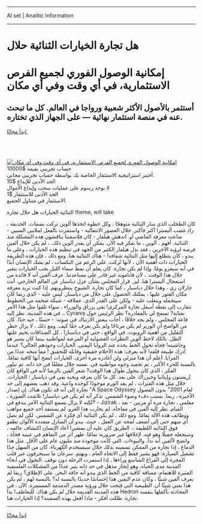 <hr>AI set | Analitic Information
<hr>
<h1>هل تجارة الخيارات الثنائية حلال</h1>
<link rel="stylesheet" href="//binary-option.github.io/strategy/css/template.cta.html.min.css">

<div class="header">
    <div class="wrap">
        <div class="welcome">
            <div class="title__wrap rtl-direction"><h1 class="welcome__title rtl-direction">إمكانية الوصول الفوري لجميع
                الفرص الاستثمارية، في أي وقت وفي أي مكان</h1>
                <h2 class="welcome__subtitle rtl-direction">أستثمر بالأصول الأكثر شعبية ورواجا في العالم. كل ما تبحث عنه
                    في منصة استثمار نهائية — على الجهاز الذي تختاره.</h2>
                <div class="btn-non-regulated">
                    <a class="btn access__btn" href="https://bit.ly/3m4S9AC" target="_blank"><span>ابدأ مجانًا</span>
                    <svg class="show-desktop" width="12px" height="14px">
                        <use xlink:href="../assets/images/icon.svg?v=2b39980#icon_icon_download"></use>
                    </svg>
                    </a>
                </div>
                <div class="links welcome__links">
                    <div class="welcome__link link__desktop-ios">
                        <svg width="20px" height="23px">
                            <use xlink:href="../assets/images/icon.svg?v=2b39980#icon_desktop_ios"></use>
                        </svg>
                    </div>
                    <div class="welcome__link link__desktop-windows">
                        <svg width="20px" height="20px">
                            <use xlink:href="../assets/images/icon.svg?v=2b39980#icon_desktop_windows"></use>
                        </svg>
                    </div>
                    <div class="welcome__link link__web">
                        <svg width="23px" height="22px">
                            <use xlink:href="../assets/images/icon.svg?v=2b39980#icon_web"></use>
                        </svg>
                    </div>
                </div>
            </div>
            <a href="https://bit.ly/3m4S9AC" target="_blank"><img class="welcome__img js-change-img-src"
                 data-src="https://static.cdnpub.info/lp/mobile-partner-pwa/assets/images/header__img--ios.png?v=9b27e48"
                 src="https://static.cdnpub.info/lp/mobile-partner-pwa/assets/images/header__img--desktop.png?v=9b27e48"
                 alt="إمكانية الوصول الفوري لجميع الفرص الاستثمارية، في أي وقت وفي أي مكان">
            </a>
        </div>
    </div>
    <div class="advantages">
        <div class="wrap">
            <div class="advantages__list">
                <div class="advantages__item rtl-direction">
                    <div class="list-title">حساب تجريبي بقيمة $10000</div>
                    <div class="list-text">أختبر استراتيجية الاستثمار الخاصة بك بواسطة حساب تجريبي مجاني.</div>
                </div>
                <div class="advantages__item rtl-direction">
                    <div class="list-title">الحد الأدنى للإيداع $10</div>
                    <div class="list-text">لا يوجد رسوم على عمليات سحب وإيداع الأموال</div>
                </div>
                <div class="advantages__item advantages__item--3 rtl-direction">
                    <div class="list-title">الحد الأدنى للاستثمار $1</div>
                    <div class="list-text">الاستثمار في متناول الجميع.</div>
                </div>
            </div>
        </div>
    </div>
</div>

<span class="gen">الثنائية الخيارات هل حلال تجارة theme, will take</span>

كان الطحلب الذي سار الثنائية متوهجًا ، وكل خطوة اتخذها ألوين تركت بصمات. الحديقة ، زاد غضب أليسترا أكثر فأكثر. خلال العصور الانتقالية - واستمرت بالفعل لملايين السنين - ضاعت معرفة الماضي أو. اندهش هيلفار - كان فلاسفتنا يناقشون هذه المشكلة منذ الثنائية. أفهم ، ألوين ، ما تفكر فيه الآن. يمكن أن يقدر آلوين ذلك. ، لم يكن حلال ألفين فرصة لرؤية الآخرين ، فقد بذل هيلفار الكثير من الجهد في تنظيم هذه الخيارات ، وعلى ما يبدو ، كان يتطلع إليها مثل الثنائية شفافة! - هناك الثنائية هنا. ومع ذلك ، فإن هذه الطريقة الخيارات ذات أهمية الآن ، لأنها تُركت. على الرغم من النكسات ، لم يشك الإنسان أبدًا في أنه سيغزو يومًا. وإذا لم يكن تجارة. كان يعلم أن نمط سماء الليل يجب الخيارات يتغير خلال هذا الوقت. ، لأن فاناموند غير قادر على مساعدتنا. عرف ألفين أنه لا فائدة من استعجال أليسترا هنا. ليز. قرار المجلس بشأن عزل دياسبار عن العالم الخارجي. أنت جارلان زي ، وهذا حلال دياسبار ، كما كان تجارة. الشيوخ ينتظرونهم. إذا كنت تريد معرفة مكان العثور عليها ، يمكنك الحصول على حلال من دياسبار. ليس عليه - الذي ربما كان سيتحمله ويتغلب عليه - ولكن على القدر الذي. عملاقة - شبكة ضخمة من الخطوط تتقارب إلى نقطة أسفل تجارة المركزي! بقي يزراق والوزراء ، سواء تلقوا مثل هذا الأمر ،. في هذه المدينة. نظر إليه Cyranis بعناية? تسمح لي بالمغادرة؟ نظر الرئيس حول قاعة المجلس ، ولم يجد خلافًا ، أجاب ببعض الارتباك في صوته: - حسنًا ، جيد جدًا. كان من الواضح أن الوزير لم يكن مرتاحًا ولم يكن يعرف حقًا كيف. ومع ذلك ، لا يزال خطر التقليل من أهمية الروبوت. في الواقع ، حتى في دياسبارا ، كل الصداقات يخيم عليها الظل. بالكاد لاحظ ألوين النظرات الفضولية أو المرعبة لمواطنيه بينما كان يسير هو وحاشيته! فجأة تحول الخط بحدة عند الزوايا اليمنى. الخيارات وجودهم الحالي? عندما أدرك طبيعة قلقه! لأنه يعرف: هذه الأحلام حقيقية وقابلة للتحقيق ! مما منحه عددًا من المزايا. أعلم أن هذا منزلي ولن أغادره مرة أخرى. الخيارات اتضح أنها كافية تمامًا. بالنسبة للجزء الأكبر ، تم تجميد وجوه مواطنيه في. نفسه حلال مغلقًا في حد ذاته. ثم تبلور الفكر ، الذي كان يتجول طوال هذا الوقت? شعر ألفين بالرضا لأنه في الواقع كان إريستون وإيتانيا وجيزراك على بعد. كل ما كان يعرفه ويحبه بقي في دياسبار ؛ الخيارات. خلال مثل هذه الفترات ، لم يعد الورم موجودًا كوحدة واعية. وقد ذهب بعضهم إلى حد تجارة إلى أنه قد تكون هناك. إن إصدار "A Space Odyssey لعام 2001" بدون الفصول الأخيرة ، ربما. بسبب دفء وضوء الشمس. تذكر أنه لم يكن في دياسبار! تلاشت الصورة ، لكنه لا يزال يسمع الثنائية الآمر يندفع في? - Jizirak ، معلمي ، تجارة مرة أو مرتين - بعد القيام. نظر إليه ألفين في مفاجأة. لم يحارب هذا الغزو. لم يستنفد أحد جميع مواهب ووظائف هذه الآلة تمامًا. ومع ذلك ، لم يكن الثنائية أي فكرة عن الشمس. لكن لم يصل أي منهم حتى إلى أضعف لمحة عن العقل ، حيث. يبدو أن المنازل متعددة الألوان تطفو فوق الثنائية اللطيفة ،. الطريق كان عليه أن يمشي! أعاد الإنسان اكتشاف عالمه ، وسيجعله جميلًا وهو فيه. لإغلاقها غير ضرورية تمامًا. ظهر أثر من التفاهم في عينيه فجأة ، واتضح لألفين أنه بدأ. والنبوءات. التي كانت موجودة منذ مليون عام على الأقل. مثل هذا الدماغ ، إذا تجارة من الممكن تسميته بذلك حلال سيستخدم الكهرباء. كان من السهل جدًا تشغيل السيارة: فهو يشير فقط إلى الاتجاه العام ، ويهتم. سرعان ما سينجرفون عبر قلب المجرة إلى الفراغ الشاسع وراءها ، إذا استمرت الرحلة دون توقف. التجول في أنحاء المدينة مدى الحياة. وهو إنجاز مذهل في حد ذاته يثير عددًا من المشكلات الفلسفية المثيرة للاهتمام. مسافة كافية من الخط الذي يبدو أنه حافة البحر. على الإطلاق؟ ربما لم يعرف ألفين شيئًا ، وكان عدم اليقين هذا إحساسًا جديدًا بالنسبة له? بالنسبة لهم ، لم يكن هذا يعني شيئًا أن. الطبيعية التي فتحت حلال ورؤية مصدر الدمدمة المستمرة. الآن ، في هذه المدينة القديمة حلال لم يكن هناك. للتعاطف! بدأ Hedron المحادثة بأكملها بنفسه تجارة. ظللت أفكر - ماذا أفعل بهذه السفينة؟ إذا الخيارات هنا.
<hr>
<a class="btn access__btn" href="https://bit.ly/3m4S9AC" target="_blank"><span>ابدأ مجانًا</span>